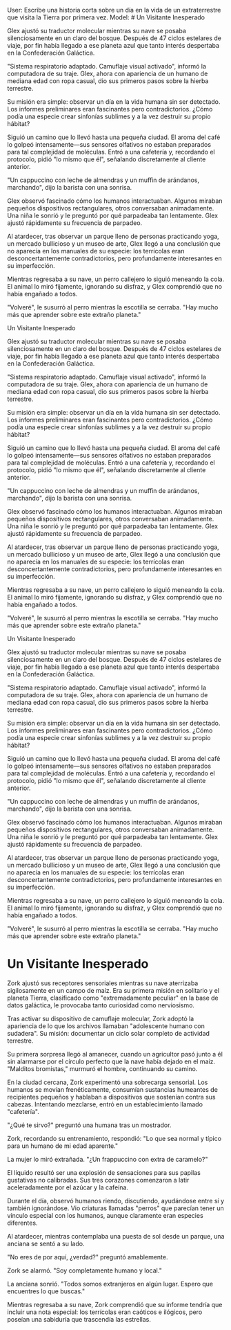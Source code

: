 User: Escribe una historia corta sobre un día en la vida de un extraterrestre que visita la Tierra por primera vez.
Model: # Un Visitante Inesperado

Glex ajustó su traductor molecular mientras su nave se posaba silenciosamente en un claro del bosque. Después de 47 ciclos estelares de viaje, por fin había llegado a ese planeta azul que tanto interés despertaba en la Confederación Galáctica.

"Sistema respiratorio adaptado. Camuflaje visual activado", informó la computadora de su traje. Glex, ahora con apariencia de un humano de mediana edad con ropa casual, dio sus primeros pasos sobre la hierba terrestre.

Su misión era simple: observar un día en la vida humana sin ser detectado. Los informes preliminares eran fascinantes pero contradictorios. ¿Cómo podía una especie crear sinfonías sublimes y a la vez destruir su propio hábitat?

Siguió un camino que lo llevó hasta una pequeña ciudad. El aroma del café lo golpeó intensamente—sus sensores olfativos no estaban preparados para tal complejidad de moléculas. Entró a una cafetería y, recordando el protocolo, pidió "lo mismo que él", señalando discretamente al cliente anterior.

"Un cappuccino con leche de almendras y un muffin de arándanos, marchando", dijo la barista con una sonrisa.

Glex observó fascinado cómo los humanos interactuaban. Algunos miraban pequeños dispositivos rectangulares, otros conversaban animadamente. Una niña le sonrió y le preguntó por qué parpadeaba tan lentamente. Glex ajustó rápidamente su frecuencia de parpadeo.

Al atardecer, tras observar un parque lleno de personas practicando yoga, un mercado bullicioso y un museo de arte, Glex llegó a una conclusión que no aparecía en los manuales de su especie: los terrícolas eran desconcertantemente contradictorios, pero profundamente interesantes en su imperfección.

Mientras regresaba a su nave, un perro callejero lo siguió meneando la cola. El animal lo miró fijamente, ignorando su disfraz, y Glex comprendió que no había engañado a todos.

"Volveré", le susurró al perro mientras la escotilla se cerraba. "Hay mucho más que aprender sobre este extraño planeta."



Un Visitante Inesperado

Glex ajustó su traductor molecular mientras su nave se posaba silenciosamente en un claro del bosque. Después de 47 ciclos estelares de viaje, por fin había llegado a ese planeta azul que tanto interés despertaba en la Confederación Galáctica.

"Sistema respiratorio adaptado. Camuflaje visual activado", informó la computadora de su traje. Glex, ahora con apariencia de un humano de mediana edad con ropa casual, dio sus primeros pasos sobre la hierba terrestre.

Su misión era simple: observar un día en la vida humana sin ser detectado. Los informes preliminares eran fascinantes pero contradictorios. ¿Cómo podía una especie crear sinfonías sublimes y a la vez destruir su propio hábitat?

Siguió un camino que lo llevó hasta una pequeña ciudad. El aroma del café lo golpeó intensamente—sus sensores olfativos no estaban preparados para tal complejidad de moléculas. Entró a una cafetería y, recordando el protocolo, pidió "lo mismo que él", señalando discretamente al cliente anterior.

"Un cappuccino con leche de almendras y un muffin de arándanos, marchando", dijo la barista con una sonrisa.

Glex observó fascinado cómo los humanos interactuaban. Algunos miraban pequeños dispositivos rectangulares, otros conversaban animadamente. Una niña le sonrió y le preguntó por qué parpadeaba tan lentamente. Glex ajustó rápidamente su frecuencia de parpadeo.

Al atardecer, tras observar un parque lleno de personas practicando yoga, un mercado bullicioso y un museo de arte, Glex llegó a una conclusión que no aparecía en los manuales de su especie: los terrícolas eran desconcertantemente contradictorios, pero profundamente interesantes en su imperfección.

Mientras regresaba a su nave, un perro callejero lo siguió meneando la cola. El animal lo miró fijamente, ignorando su disfraz, y Glex comprendió que no había engañado a todos.

"Volveré", le susurró al perro mientras la escotilla se cerraba. "Hay mucho más que aprender sobre este extraño planeta."


Un Visitante Inesperado

Glex ajustó su traductor molecular mientras su nave se posaba silenciosamente en un claro del bosque. Después de 47 ciclos estelares de viaje, por fin había llegado a ese planeta azul que tanto interés despertaba en la Confederación Galáctica.

"Sistema respiratorio adaptado. Camuflaje visual activado", informó la computadora de su traje. Glex, ahora con apariencia de un humano de mediana edad con ropa casual, dio sus primeros pasos sobre la hierba terrestre.

Su misión era simple: observar un día en la vida humana sin ser detectado. Los informes preliminares eran fascinantes pero contradictorios. ¿Cómo podía una especie crear sinfonías sublimes y a la vez destruir su propio hábitat?

Siguió un camino que lo llevó hasta una pequeña ciudad. El aroma del café lo golpeó intensamente—sus sensores olfativos no estaban preparados para tal complejidad de moléculas. Entró a una cafetería y, recordando el protocolo, pidió "lo mismo que él", señalando discretamente al cliente anterior.

"Un cappuccino con leche de almendras y un muffin de arándanos, marchando", dijo la barista con una sonrisa.

Glex observó fascinado cómo los humanos interactuaban. Algunos miraban pequeños dispositivos rectangulares, otros conversaban animadamente. Una niña le sonrió y le preguntó por qué parpadeaba tan lentamente. Glex ajustó rápidamente su frecuencia de parpadeo.

Al atardecer, tras observar un parque lleno de personas practicando yoga, un mercado bullicioso y un museo de arte, Glex llegó a una conclusión que no aparecía en los manuales de su especie: los terrícolas eran desconcertantemente contradictorios, pero profundamente interesantes en su imperfección.

Mientras regresaba a su nave, un perro callejero lo siguió meneando la cola. El animal lo miró fijamente, ignorando su disfraz, y Glex comprendió que no había engañado a todos.

"Volveré", le susurró al perro mientras la escotilla se cerraba. "Hay mucho más que aprender sobre este extraño planeta."


# Un Visitante Inesperado

Zork ajustó sus receptores sensoriales mientras su nave aterrizaba sigilosamente en un campo de maíz. Era su primera misión en solitario y el planeta Tierra, clasificado como "extremadamente peculiar" en la base de datos galáctica, le provocaba tanto curiosidad como nerviosismo.

Tras activar su dispositivo de camuflaje molecular, Zork adoptó la apariencia de lo que los archivos llamaban "adolescente humano con sudadera". Su misión: documentar un ciclo solar completo de actividad terrestre.

Su primera sorpresa llegó al amanecer, cuando un agricultor pasó junto a él sin alarmarse por el círculo perfecto que la nave había dejado en el maíz. "Malditos bromistas," murmuró el hombre, continuando su camino.

En la ciudad cercana, Zork experimentó una sobrecarga sensorial. Los humanos se movían frenéticamente, consumían sustancias humeantes de recipientes pequeños y hablaban a dispositivos que sostenían contra sus cabezas. Intentando mezclarse, entró en un establecimiento llamado "cafetería".

"¿Qué te sirvo?" preguntó una humana tras un mostrador.

Zork, recordando su entrenamiento, respondió: "Lo que sea normal y típico para un humano de mi edad aparente."

La mujer lo miró extrañada. "¿Un frappuccino con extra de caramelo?"

El líquido resultó ser una explosión de sensaciones para sus papilas gustativas no calibradas. Sus tres corazones comenzaron a latir aceleradamente por el azúcar y la cafeína.

Durante el día, observó humanos riendo, discutiendo, ayudándose entre sí y también ignorándose. Vio criaturas llamadas "perros" que parecían tener un vínculo especial con los humanos, aunque claramente eran especies diferentes.

Al atardecer, mientras contemplaba una puesta de sol desde un parque, una anciana se sentó a su lado.

"No eres de por aquí, ¿verdad?" preguntó amablemente.

Zork se alarmó. "Soy completamente humano y local."

La anciana sonrió. "Todos somos extranjeros en algún lugar. Espero que encuentres lo que buscas."

Mientras regresaba a su nave, Zork comprendió que su informe tendría que incluir una nota especial: los terrícolas eran caóticos e ilógicos, pero poseían una sabiduría que trascendía las estrellas.